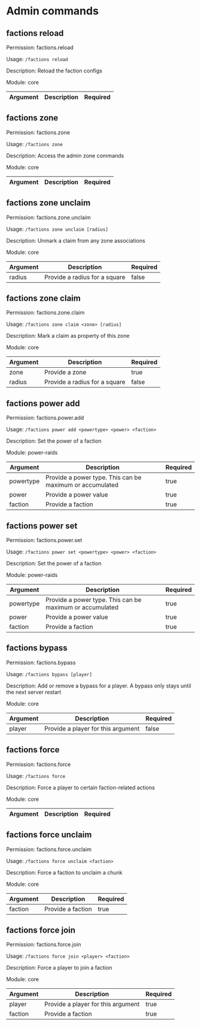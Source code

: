 # Admin commands

## factions reload

Permission: factions.reload

Usage: `/factions reload `

Description: Reload the faction configs

Module: core

| Argument | Description | Required |
| --- | --- | --- |

## factions zone

Permission: factions.zone

Usage: `/factions zone `

Description: Access the admin zone commands

Module: core

| Argument | Description | Required |
| --- | --- | --- |

## factions zone unclaim

Permission: factions.zone.unclaim

Usage: `/factions zone unclaim [radius]`

Description: Unmark a claim from any zone associations

Module: core

| Argument | Description | Required |
| --- | --- | --- |
| radius | Provide a radius for a square | false |

## factions zone claim

Permission: factions.zone.claim

Usage: `/factions zone claim <zone> [radius]`

Description: Mark a claim as property of this zone

Module: core

| Argument | Description | Required |
| --- | --- | --- |
| zone | Provide a zone | true |
| radius | Provide a radius for a square | false |

## factions power add

Permission: factions.power.add

Usage: `/factions power add <powertype> <power> <faction>`

Description: Set the power of a faction

Module: power-raids

| Argument | Description | Required |
| --- | --- | --- |
| powertype | Provide a power type. This can be maximum or accumulated | true |
| power | Provide a power value | true |
| faction | Provide a faction | true |

## factions power set

Permission: factions.power.set

Usage: `/factions power set <powertype> <power> <faction>`

Description: Set the power of a faction

Module: power-raids

| Argument | Description | Required |
| --- | --- | --- |
| powertype | Provide a power type. This can be maximum or accumulated | true |
| power | Provide a power value | true |
| faction | Provide a faction | true |

## factions bypass

Permission: factions.bypass

Usage: `/factions bypass [player]`

Description: Add or remove a bypass for a player. A bypass only stays until the next server restart

Module: core

| Argument | Description | Required |
| --- | --- | --- |
| player | Provide a player for this argument | false |

## factions force

Permission: factions.force

Usage: `/factions force `

Description: Force a player to certain faction-related actions

Module: core

| Argument | Description | Required |
| --- | --- | --- |

## factions force unclaim

Permission: factions.force.unclaim

Usage: `/factions force unclaim <faction>`

Description: Force a faction to unclaim a chunk

Module: core

| Argument | Description | Required |
| --- | --- | --- |
| faction | Provide a faction | true |

## factions force join

Permission: factions.force.join

Usage: `/factions force join <player> <faction>`

Description: Force a player to join a faction

Module: core

| Argument | Description | Required |
| --- | --- | --- |
| player | Provide a player for this argument | true |
| faction | Provide a faction | true |


